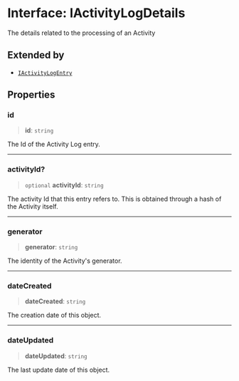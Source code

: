 # Interface: IActivityLogDetails

The details related to the processing of an Activity

## Extended by

- [`IActivityLogEntry`](IActivityLogEntry.md)

## Properties

### id

> **id**: `string`

The Id of the Activity Log entry.

***

### activityId?

> `optional` **activityId**: `string`

The activity Id that this entry refers to. This is obtained through a hash of the Activity itself.

***

### generator

> **generator**: `string`

The identity of the Activity's generator.

***

### dateCreated

> **dateCreated**: `string`

The creation date of this object.

***

### dateUpdated

> **dateUpdated**: `string`

The last update date of this object.
